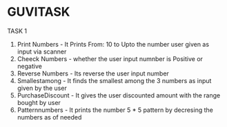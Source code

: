# GUVITASK
TASK 1 
1. Print Numbers - It Prints From: 10 to Upto the number user given as input via scanner
2. Cheeck Numbers  - whether the user input numnber is Positive or negative 
3. Reverse Numbers - Its reverse the user input number 
4. Smallestamong - It finds the smallest among the 3 numbers as input given by the user
5. PurchaseDiscount - It gives the user discounted amount with the range bought by user
6. Patternnumbers - It prints the number 5 * 5 pattern by decresing the numbers as of needed 
